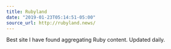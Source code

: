 ```yaml
---
title: Rubyland
date: "2019-01-23T05:14:51-05:00"
source_url: http://rubyland.news/
---
```


Best site I have found aggregating Ruby content. Updated daily.
